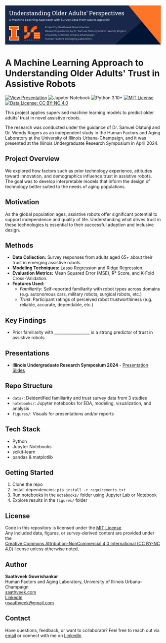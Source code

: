 ![Project Banner](assets/github_banner_ml_oa.png)

# A Machine Learning Approach to Understanding Older Adults' Trust in Assistive Robots

[![View Presentation](https://img.shields.io/badge/View-Presentation-green)](https://saathveek.com/Projects/UGRS_2024/Slides)
![Jupyter Notebook](https://img.shields.io/badge/Notebook-Jupyter-orange.svg)
![Python 3.10+](https://img.shields.io/badge/Python-3.10%2B-blue.svg)
[![MIT License](https://img.shields.io/badge/Software%20License-MIT-blue.svg)](LICENSE)
[![Data License: CC BY-NC 4.0](https://img.shields.io/badge/Data%20License-CC--BY--NC%204.0-lightgrey.svg)](https://creativecommons.org/licenses/by-nc/4.0/)

This project applies supervised machine learning models to predict older adults’ trust in novel assistive robots. 

The research was conducted under the guidance of Dr. Samuel Olatunji and Dr. Wendy Rogers as an independent study in the Human Factors and Aging Laboratory at the University of Illinois Urbana-Champaign, and it was presented at the Illinois Undergraduate Research Symposium in April 2024.

## Project Overview

We explored how factors such as prior technology experience, attitudes toward innovation, and demographics influence trust in assistive robots. The goal was to develop interpretable models that inform the design of technology better suited to the needs of aging populations.

## Motivation

As the global population ages, assistive robots offer significant potential to support independence and quality of life. Understanding what drives trust in these technologies is essential to their successful adoption and inclusive design.

## Methods

- **Data Collection:** Survey responses from adults aged 65+ about their trust in emerging assistive robots.
- **Modeling Techniques:** Lasso Regression and Ridge Regression.
- **Evaluation Metrics:** Mean Squared Error (MSE), R² Score, and K-Fold Cross-Validation.
- **Features Used:**  
  - *Familiarity*: Self-reported familiarity with robot types across domains (e.g. autonomous cars, military robots, surgical robots, etc.)  
  - *Trust*: Participant ratings of perceived robot trustworthiness (e.g. reliable, accurate, dependable, etc.)


## Key Findings

- Prior familiarity with __________________ is a strong predictor of trust in assistive robots.

## Presentations

- **Illinois Undergraduate Research Symposium 2024** - [Presentation Slides](https://saathveek.com/Projects/UGRS_2024/Slides)

## Repo Structure

- `data/`: Deidentified familiarity and trust survey data from 3 studies  
- `notebooks/`: Jupyter notebooks for EDA, modeling, visualization, and analysis  
- `figures/`: Visuals for presentations and/or reports  

## Tech Stack

- Python  
- Jupyter Notebooks  
- scikit-learn  
- pandas & matplotlib

## Getting Started

1. Clone the repo  
2. Install dependencies: `pip install -r requirements.txt`  
3. Run notebooks in the `notebooks/` folder using Jupyter Lab or Notebook  
4. Explore results in the `figures/` folder

## License

Code in this repository is licensed under the [MIT License](LICENSE).  
Any included data, figures, or survey-derived content are provided under the  
[Creative Commons Attribution-NonCommercial 4.0 International (CC BY-NC 4.0)](https://creativecommons.org/licenses/by-nc/4.0/) license unless otherwise noted.

## Author

**Saathveek Gowrishankar**  
Human Factors and Aging Laboratory, University of Illinois Urbana-Champaign  
[saathveek.com](https://saathveek.com)  
[LinkedIn](https://linkedin.com/in/saathveek)  
[gsaathveek@gmail.com](mailto:gsaathveek@gmail.com)

## Contact

Have questions, feedback, or want to collaborate? Feel free to reach out via [email](mailto:gsaathveek@gmail.com) or connect with me on [LinkedIn](https://linkedin.com/in/saathveek).